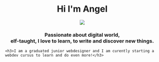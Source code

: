 <h1 align="center">Hi I'm Angel</h1>

<!-- Intro -->

<p style="margin: 15px;" align="center">
    <img src="https://readme-typing-svg.herokuapp.com?duration=2000&color=EBD41B&center=true&vCenter=true&lines=developer+fullstack;coffee+addict;vuejs+for+life">
    <h3 align="center">Passionate about digital world, <br>
    elf-taught, I love to learn, to write and discover new things.<br> </h3>
    
    <h3>I am a graduated junior webdesigner and I am curently starting a webdev cursus to learn and do even more!</h3>

</p>
